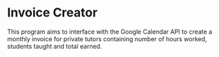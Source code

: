 # Invoice Creator
This program aims to interface with the Google Calendar API to create a monthly invoice for private tutors containing number of hours worked, students taught and total earned.